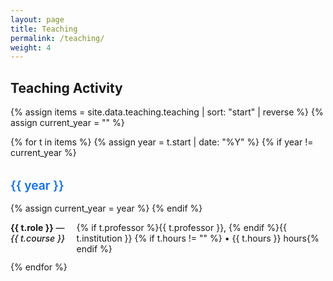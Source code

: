 ```yaml
---
layout: page
title: Teaching
permalink: /teaching/
weight: 4
---
```


<h2 class="mb-4">Teaching Activity</h2>

<style>
.teaching-year {
  font-weight: 600;
  color: #0d6efd; /* Bootstrap blue */
  margin-top: 2rem;
  margin-bottom: 1rem;
  font-size: 1.2rem;
}
.teaching-item {
  display: flex;
  gap: 1rem;
  margin-bottom: 0.75rem;
}
.teaching-item .role-course {
  font-weight: 500;
}
.teaching-item small {
  color: #6c757d;
}
</style>

{% assign items = site.data.teaching.teaching | sort: "start" | reverse %}
{% assign current_year = "" %}

{% for t in items %}
  {% assign year = t.start | date: "%Y" %}
  {% if year != current_year %}
    <div class="teaching-year">{{ year }}</div>
    {% assign current_year = year %}
  {% endif %}

  <div class="teaching-item">
    <div class="role-course">
      <strong>{{ t.role }}</strong> — <em>{{ t.course }}</em>
    </div>
    <div>
      {% if t.professor %}{{ t.professor }}, {% endif %}{{ t.institution }}
      {% if t.hours != "" %} • {{ t.hours }} hours{% endif %}
    </div>
  </div>
{% endfor %}
